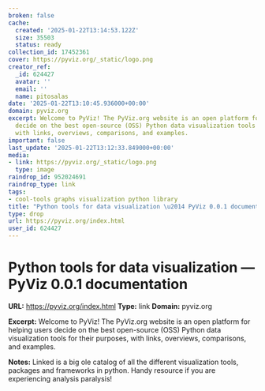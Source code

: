 ```yaml
---
broken: false
cache:
  created: '2025-01-22T13:14:53.122Z'
  size: 35503
  status: ready
collection_id: 17452361
cover: https://pyviz.org/_static/logo.png
creator_ref:
  _id: 624427
  avatar: ''
  email: ''
  name: pitosalas
date: '2025-01-22T13:10:45.936000+00:00'
domain: pyviz.org
excerpt: Welcome to PyViz! The PyViz.org website is an open platform for helping users
  decide on the best open-source (OSS) Python data visualization tools for their purposes,
  with links, overviews, comparisons, and examples.
important: false
last_update: '2025-01-22T13:12:33.849000+00:00'
media:
- link: https://pyviz.org/_static/logo.png
  type: image
raindrop_id: 952024691
raindrop_type: link
tags:
- cool-tools graphs visualization python library
title: "Python tools for data visualization \u2014 PyViz 0.0.1 documentation"
type: drop
url: https://pyviz.org/index.html
user_id: 624427
---
```


# Python tools for data visualization — PyViz 0.0.1 documentation

**URL:** https://pyviz.org/index.html
**Type:** link
**Domain:** pyviz.org

**Excerpt:** Welcome to PyViz! The PyViz.org website is an open platform for helping users decide on the best open-source (OSS) Python data visualization tools for their purposes, with links, overviews, comparisons, and examples.

**Notes:**
Linked is a big ole catalog of all the different visualization tools, packages and frameworks in python. Handy resource if you are experiencing analysis paralysis!
